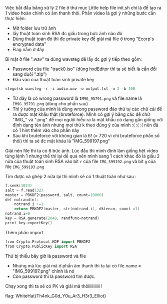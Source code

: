 Việc bắt đầu bằng xử lý 2 file ở thư mục Little help
file init.sh chỉ là để tạo ra 1 video hoàn chỉnh có âm thanh thôi. 
Phần video là gợi ý những bước cần thực hiện:
- Mở folder lưu trữ ảnh
- lấy thuật toán sinh RSA đc giấu trong bức ảnh nào đó
- Dùng thuật toán đó thì đc private key để giải mã file ở trong "Ecorp's encrypted data"
- Flag nằm ở đấy

Bí mật ở file ".wav" ta dùng wavsteg để lấy đc gợi ý tiếp theo gồm:
- Password của file "track0.iso" (dùng hxdEditor thì ta sẽ biết là cần đổi sang đuôi ".zip")
- Đầu vào của thuật toán sinh private key

```cpp 
stegolsb wavsteg -r -i audio.wav -o output.txt -n 2 -b 100
```
- Từ đây là có wrong password là `IM9G_95791.png` và file.name là `IM9G_95791.png` (dùng cho phần sau)
- Thì ý tưởng của mình là dùng wrong password đảo thứ tự các chữ cái để ra được mật khẩu thật (bruteforce). Mình có gợi ý bằng các để chữ "IMG_" và ".png" để mọi người hiểu ra là mật khẩu có dạng gần giống với định dạng tên ảnh nhưng mọi thứ k theo đúng ý của mình :( :( :( nên đã có 1 hint thêm vào cho phần này
- Sau khi bruteforce với không gian là 6! (= 720 vì chỉ bruteforce phần số thôi) thì ta sẽ đc mật khảu là "IMG_599197.png"

Giải nén file thì ta có 6 bức ảnh. Lúc đầu thì mình định làm giống hệt video từng lệnh 1 nhưng thế thì lại dễ quá nên mình sang 1 cách khác đó là giấu 2 nửa của thuật toán sinh RSA vào bit `r` của file `IMG_599192.png` và bit `g` của file `IMG_599193.png`

Tìm được và ghép 2 nửa lại thì mình sẽ có 1 thuật toán như sau :

```cpp
f.seek(1024)
salt = f.read(32)
master = PBKDF2(password, salt, count=10000)
def notrand(n):
	notrand.i +=1
	return PBKDF2(master, str(notrand.i), dkLen=n, count =1)
notrand.i=0
key = RSA.generate(2048, randfunc=notrand)
print key.exportKey()
```

Thêm phần import

```cpp
from Crypto.Protocol.KDF import PBKDF2
from Crypto.PublicKey import RSA
```

Thứ bị thiếu bây giờ là password và file
- Nhưng mà lúc giải mã ở phần âm thanh thì ta lại có file.name = "IMG_599197.png" chính là nó
- Còn password thì là password tìm được. 

Chạy xong thì ta sẽ có PK và giải mã thôiiiiiiiiiii !

flag:  WhiteHat{Th4nk_G0d_Y0u_Ar3_H3r3_Elliot}
